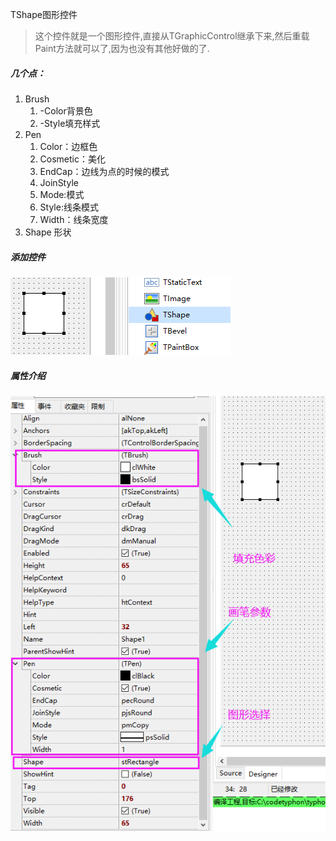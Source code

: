 TShape图形控件

> 这个控件就是一个图形控件,直接从TGraphicControl继承下来,然后重载Paint方法就可以了,因为也没有其他好做的了.

##### 几个点：

1. Brush	
   1. -Color背景色	
   2. -Style填充样式
2. Pen
   1. Color：边框色
   2. Cosmetic：美化
   3. EndCap：边线为点的时候的模式
   4. JoinStyle
   5. Mode:模式
   6. Style:线条模式
   7. Width：线条宽度
3. Shape 形状

##### 添加控件

![image-20200415165745835](46_TShape/image-20200415165745835.png)

##### 属性介绍

![image-20200415165904156](46_TShape/image-20200415165904156.png)

